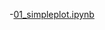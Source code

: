-[01_simpleplot.ipynb](https://colab.research.google.com/drive/1FK8zveBYq4VL72PtKodacl3_BgNvnPGu?usp=sharing)
